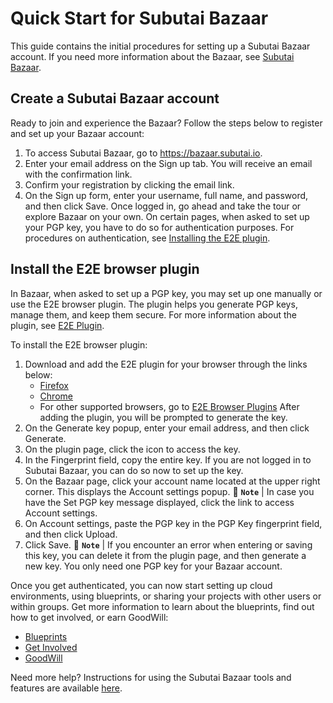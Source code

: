 # Quick Start for Subutai Bazaar
This guide contains the initial procedures for setting up a Subutai Bazaar account. If you need more information about the Bazaar, see [Subutai Bazaar](https://subutai.io/bazaar.html).

## Create a Subutai Bazaar account
Ready to join and experience the Bazaar? Follow the steps below to register and set up your Bazaar account:

1. To access Subutai Bazaar, go to https://bazaar.subutai.io.
2. Enter your email address on the Sign up tab.
   You will receive an email with the confirmation link.
3. Confirm your registration by clicking the email link.
4. On the Sign up form, enter your username, full name, and password, and then click Save.
Once logged in, go ahead and take the tour or explore Bazaar on your own. On certain pages, when asked to set up your PGP key, you have to do so for authentication purposes. For procedures on authentication, see [Installing the E2E plugin](#install-the-e2e-browser-plugin).
   
## Install the E2E browser plugin
In Bazaar, when asked to set up a PGP key, you may set up one manually or use the E2E browser plugin. The plugin helps you generate PGP keys, manage them, and keep them secure. For more information about the plugin, see [E2E Plugin](https://docs.subutai.io/Products/Bazaar/27_E2E_plugin.html).

To install the E2E browser plugin:
1. Download and add the E2E plugin for your browser through the links below:
   - [Firefox](https://addons.mozilla.org/en-US/firefox/addon/subutai-e2e-plugin/)
   - [Chrome](https://chrome.google.com/webstore/detail/subutai-e2e-plugin/ffddnlbamkjlbngpekmdpnoccckapcnh)
   - For other supported browsers, go to [E2E Browser Plugins](https://github.com/subutai-io/browser-plugins)
   After adding the plugin, you will be prompted to generate the key.
2. On the Generate key popup, enter your email address, and then click Generate.
3. On the plugin page, click the  icon to access the key.
4. In the Fingerprint field, copy the entire key.
   If you are not logged in to Subutai Bazaar, you can do so now to set up the key.
5. On the Bazaar page, click your account name located at the upper right corner.
This displays the Account settings popup. 
:pencil: **``Note``** | In case you have the Set PGP key message displayed, click the link to access Account settings.
6. On Account settings, paste the PGP key in the PGP Key fingerprint field, and then click Upload.
7. Click Save. 
:pencil: **``Note``** | If you encounter an error when entering or saving this key, you can delete it from the plugin page, and then generate a new key. You only need one PGP key for your Bazaar account.
   
Once you get authenticated, you can now start setting up cloud environments, using blueprints, or sharing your projects with other users or within groups. Get more information to learn about the blueprints, find out how to get involved, or earn GoodWill:
  - [Blueprints](https://github.com/subutai-blueprints/hackathon/wiki/Using-Subutai-Blueprints)
  - [Get Involved](https://subutai.io/getting-involved.html)
  - [GoodWill](https://subutai.io/goodwill.html)

Need more help? Instructions for using the Subutai Bazaar tools and features are available [here](https://docs.subutai.io/Products/Bazaar_toctree.html).


